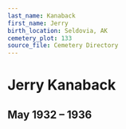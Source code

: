 ```yaml
---
last_name: Kanaback
first_name: Jerry
birth_location: Seldovia, AK
cemetery_plot: 133
source_file: Cemetery Directory
---
```

# Jerry Kanaback

## May 1932 – 1936


